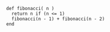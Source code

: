 ~~~ {.ruby}
def fibonacci( n )
  return n if (n <= 1)
  fibonacci(n - 1) + fibonacci(n - 2)
end
~~~
